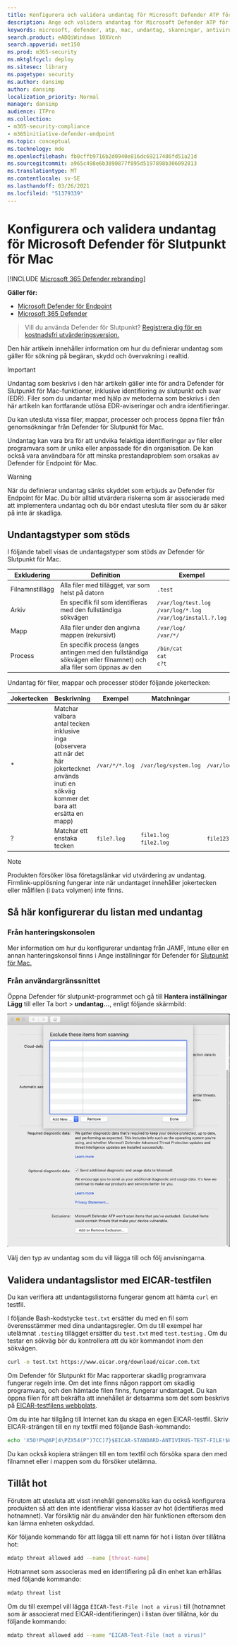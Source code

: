 ```yaml
---
title: Konfigurera och validera undantag för Microsoft Defender ATP för Mac
description: Ange och validera undantag för Microsoft Defender ATP för Mac. Undantag kan anges för filer, mappar och processer.
keywords: microsoft, defender, atp, mac, undantag, skanningar, antivirus
search.product: eADQiWindows 10XVcnh
search.appverid: met150
ms.prod: m365-security
ms.mktglfcycl: deploy
ms.sitesec: library
ms.pagetype: security
ms.author: dansimp
author: dansimp
localization_priority: Normal
manager: dansimp
audience: ITPro
ms.collection:
- m365-security-compliance
- m365initiative-defender-endpoint
ms.topic: conceptual
ms.technology: mde
ms.openlocfilehash: fb0cffb9716b2d0940e816dc69217486fd51a21d
ms.sourcegitcommit: a965c498e6b3890877f895d5197898b306092813
ms.translationtype: MT
ms.contentlocale: sv-SE
ms.lasthandoff: 03/26/2021
ms.locfileid: "51379339"
---
```

# <a name="configure-and-validate-exclusions-for-microsoft-defender-for-endpoint-for-mac"></a>Konfigurera och validera undantag för Microsoft Defender för Slutpunkt för Mac

[!INCLUDE [Microsoft 365 Defender rebranding](../../includes/microsoft-defender.md)]


**Gäller för:**
- [Microsoft Defender för Endpoint](https://go.microsoft.com/fwlink/p/?linkid=2154037)
- [Microsoft 365 Defender](https://go.microsoft.com/fwlink/?linkid=2118804)

> Vill du använda Defender för Slutpunkt? [Registrera dig för en kostnadsfri utvärderingsversion.](https://www.microsoft.com/microsoft-365/windows/microsoft-defender-atp?ocid=docs-wdatp-investigateip-abovefoldlink)

Den här artikeln innehåller information om hur du definierar undantag som gäller för sökning på begäran, skydd och övervakning i realtid.

>[!IMPORTANT]
>Undantag som beskrivs i den här artikeln gäller inte för andra Defender för Slutpunkt för Mac-funktioner, inklusive identifiering av slutpunkt och svar (EDR). Filer som du undantar med hjälp av metoderna som beskrivs i den här artikeln kan fortfarande utlösa EDR-aviseringar och andra identifieringar.

Du kan utesluta vissa filer, mappar, processer och process öppna filer från genomsökningar från Defender för Slutpunkt för Mac.

Undantag kan vara bra för att undvika felaktiga identifieringar av filer eller programvara som är unika eller anpassade för din organisation. De kan också vara användbara för att minska prestandaproblem som orsakas av Defender för Endpoint för Mac.

>[!WARNING]
>När du definierar undantag sänks skyddet som erbjuds av Defender för Endpoint för Mac. Du bör alltid utvärdera riskerna som är associerade med att implementera undantag och du bör endast utesluta filer som du är säker på inte är skadliga.

## <a name="supported-exclusion-types"></a>Undantagstyper som stöds

I följande tabell visas de undantagstyper som stöds av Defender för Slutpunkt för Mac.

Exkludering | Definition | Exempel
---|---|---
Filnamnstillägg | Alla filer med tillägget, var som helst på datorn | `.test`
Arkiv | En specifik fil som identifieras med den fullständiga sökvägen | `/var/log/test.log`<br/>`/var/log/*.log`<br/>`/var/log/install.?.log`
Mapp | Alla filer under den angivna mappen (rekursivt) | `/var/log/`<br/>`/var/*/`
Process | En specifik process (anges antingen med den fullständiga sökvägen eller filnamnet) och alla filer som öppnas av den | `/bin/cat`<br/>`cat`<br/>`c?t`

Undantag för filer, mappar och processer stöder följande jokertecken:

Jokertecken | Beskrivning | Exempel | Matchningar | Matchar inte
---|---|---|---|---
\* |    Matchar valbara antal tecken inklusive inga (observera att när det här jokertecknet används inuti en sökväg kommer det bara att ersätta en mapp) | `/var/*/*.log` | `/var/log/system.log` | `/var/log/nested/system.log`
? | Matchar ett enstaka tecken | `file?.log` | `file1.log`<br/>`file2.log` | `file123.log`

>[!NOTE]
>Produkten försöker lösa företagslänkar vid utvärdering av undantag. Firmlink-upplösning fungerar inte när undantaget innehåller jokertecken eller målfilen (i `Data` volymen) inte finns.

## <a name="how-to-configure-the-list-of-exclusions"></a>Så här konfigurerar du listan med undantag

### <a name="from-the-management-console"></a>Från hanteringskonsolen

Mer information om hur du konfigurerar undantag från JAMF, Intune eller en annan hanteringskonsol finns i Ange inställningar för Defender för [Slutpunkt för Mac.](mac-preferences.md)

### <a name="from-the-user-interface"></a>Från användargränssnittet

Öppna Defender för slutpunkt-programmet och gå till **Hantera inställningar Lägg** till eller Ta bort  >  **undantag...**, enligt följande skärmbild:

![Skärmbild av Hantera undantag](images/mdatp-37-exclusions.png)

Välj den typ av undantag som du vill lägga till och följ anvisningarna.

## <a name="validate-exclusions-lists-with-the-eicar-test-file"></a>Validera undantagslistor med EICAR-testfilen

Du kan verifiera att undantagslistorna fungerar genom att hämta `curl` en testfil.

I följande Bash-kodstycke `test.txt` ersätter du med en fil som överensstämmer med dina undantagsregler. Om du till exempel har utelämnat `.testing` tillägget ersätter du `test.txt` med `test.testing` . Om du testar en sökväg bör du kontrollera att du kör kommandot inom den sökvägen.

```bash
curl -o test.txt https://www.eicar.org/download/eicar.com.txt
```

Om Defender för Slutpunkt för Mac rapporterar skadlig programvara fungerar regeln inte. Om det inte finns någon rapport om skadlig programvara, och den hämtade filen finns, fungerar undantaget. Du kan öppna filen för att bekräfta att innehållet är detsamma som det som beskrivs på [EICAR-testfilens webbplats](http://2016.eicar.org/86-0-Intended-use.html).

Om du inte har tillgång till Internet kan du skapa en egen EICAR-testfil. Skriv EICAR-strängen till en ny textfil med följande Bash-kommando:

```bash
echo 'X5O!P%@AP[4\PZX54(P^)7CC)7}$EICAR-STANDARD-ANTIVIRUS-TEST-FILE!$H+H*' > test.txt
```

Du kan också kopiera strängen till en tom textfil och försöka spara den med filnamnet eller i mappen som du försöker utelämna.

## <a name="allow-threats"></a>Tillåt hot

Förutom att utesluta att visst innehåll genomsöks kan du också konfigurera produkten så att den inte identifierar vissa klasser av hot (identifieras med hotnamnet). Var försiktig när du använder den här funktionen eftersom den kan lämna enheten oskyddad.

Kör följande kommando för att lägga till ett namn för hot i listan över tillåtna hot:

```bash
mdatp threat allowed add --name [threat-name]
```

Hotnamnet som associeras med en identifiering på din enhet kan erhållas med följande kommando:

```bash
mdatp threat list
```

Om du till exempel vill lägga `EICAR-Test-File (not a virus)` till (hotnamnet som är associerat med EICAR-identifieringen) i listan över tillåtna, kör du följande kommando:

```bash
mdatp threat allowed add --name "EICAR-Test-File (not a virus)"
```
